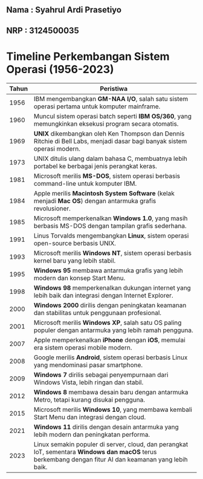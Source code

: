 ## Nama : Syahrul Ardi Prasetiyo
## NRP : 3124500035

# Timeline Perkembangan Sistem Operasi (1956-2023)

| Tahun | Peristiwa |
|-------|-----------|
| 1956  | IBM mengembangkan **GM-NAA I/O**, salah satu sistem operasi pertama untuk komputer mainframe. |
| 1960  | Muncul sistem operasi batch seperti **IBM OS/360**, yang memungkinkan eksekusi program secara otomatis. |
| 1969  | **UNIX** dikembangkan oleh Ken Thompson dan Dennis Ritchie di Bell Labs, menjadi dasar bagi banyak sistem operasi modern. |
| 1973  | UNIX ditulis ulang dalam bahasa C, membuatnya lebih portabel ke berbagai jenis perangkat keras. |
| 1981  | Microsoft merilis **MS-DOS**, sistem operasi berbasis command-line untuk komputer IBM. |
| 1984  | Apple merilis **Macintosh System Software** (kelak menjadi **Mac OS**) dengan antarmuka grafis revolusioner. |
| 1985  | Microsoft memperkenalkan **Windows 1.0**, yang masih berbasis MS-DOS dengan tampilan grafis sederhana. |
| 1991  | Linus Torvalds mengembangkan **Linux**, sistem operasi open-source berbasis UNIX. |
| 1993  | Microsoft merilis **Windows NT**, sistem operasi berbasis kernel baru yang lebih stabil. |
| 1995  | **Windows 95** membawa antarmuka grafis yang lebih modern dan konsep Start Menu. |
| 1998  | **Windows 98** memperkenalkan dukungan internet yang lebih baik dan integrasi dengan Internet Explorer. |
| 2000  | **Windows 2000** dirilis dengan peningkatan keamanan dan stabilitas untuk penggunaan profesional. |
| 2001  | Microsoft merilis **Windows XP**, salah satu OS paling populer dengan antarmuka yang lebih ramah pengguna. |
| 2007  | Apple memperkenalkan **iPhone** dengan **iOS**, memulai era sistem operasi mobile modern. |
| 2008  | Google merilis **Android**, sistem operasi berbasis Linux yang mendominasi pasar smartphone. |
| 2009  | **Windows 7** dirilis sebagai penyempurnaan dari Windows Vista, lebih ringan dan stabil. |
| 2012  | **Windows 8** membawa desain baru dengan antarmuka Metro, tetapi kurang disukai pengguna. |
| 2015  | Microsoft merilis **Windows 10**, yang membawa kembali Start Menu dan integrasi dengan cloud. |
| 2021  | **Windows 11** dirilis dengan desain antarmuka yang lebih modern dan peningkatan performa. |
| 2023  | Linux semakin populer di server, cloud, dan perangkat IoT, sementara **Windows dan macOS** terus berkembang dengan fitur AI dan keamanan yang lebih baik. |
